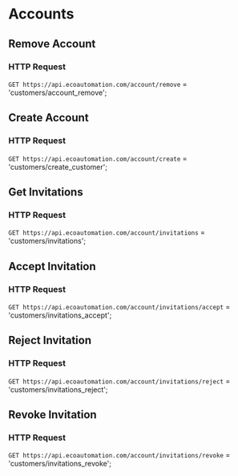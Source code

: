 # Accounts
## Remove Account
### HTTP Request

`GET https://api.ecoautomation.com/account/remove`
= 'customers/account_remove';

## Create Account
### HTTP Request

`GET https://api.ecoautomation.com/account/create`
= 'customers/create_customer';

## Get Invitations
### HTTP Request

`GET https://api.ecoautomation.com/account/invitations`
= 'customers/invitations';

## Accept Invitation
### HTTP Request

`GET https://api.ecoautomation.com/account/invitations/accept`
= 'customers/invitations_accept';

## Reject Invitation
### HTTP Request

`GET https://api.ecoautomation.com/account/invitations/reject`
= 'customers/invitations_reject';

## Revoke Invitation
### HTTP Request

`GET https://api.ecoautomation.com/account/invitations/revoke`
= 'customers/invitations_revoke';
